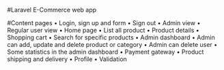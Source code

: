 #Laravel E-Commerce web app

#Content pages
•	Login, sign up and form
•	Sign out
•	Admin view
•	Regular user view
•	Home page
•	List all product
•	Product details
•	Shopping cart
•	Search for specific products
•	Admin dashboard
•	Admin can add, update and delete product or category
•	Admin can delete user
•	Some statistics in the admin dashboard
•	Payment gateway
•	Product shipping and delivery
•	Profile
•	Validation
